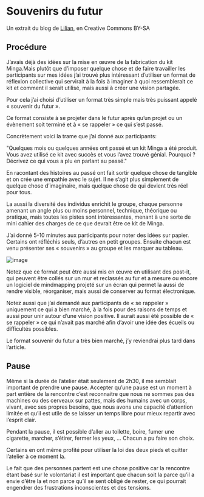 # Souvenirs du futur

Un extrait du blog de [Lilian](http://www.lilianricaud.com/travail-en-reseau/minga-de-brest-co-creation-dun-kit-de-co-creation-de-biens-communs/), en Creative Commons BY-SA

## Procédure

J’avais déjà des idées sur la mise en œuvre de la fabrication du kit Minga.Mais plutôt que d’imposer quelque chose et de faire travailler les participants sur mes idées j’ai trouvé plus intéressant d’utiliser un format de réflexion collective qui servirait à la fois à imaginer à quoi ressemblerait ce kit et comment il serait utilisé, mais aussi à créer une vision partagée.

Pour cela j’ai choisi d’utiliser un format très simple mais très puissant appelé « souvenir du futur ».

Ce format consiste à se projeter dans le futur après qu’un projet ou un évènement soit terminé et à « se rappeler » ce qui s’est passé.

Concrètement voici la trame que j’ai donné aux participants:

"Quelques mois ou quelques années ont passé et un kit Minga a été produit. Vous avez utilisé ce kit avec succès et vous l’avez trouvé génial. Pourquoi ? Décrivez ce qui vous a plu en parlant au passé."

En racontant des histoires au passé ont fait sortir quelque chose de tangible et on crée une empathie avec le sujet. Il ne s’agit plus simplement de quelque chose d’imaginaire, mais quelque chose de qui devient très réel pour tous.

La aussi la diversité des individus enrichit le groupe, chaque personne amenant un angle plus ou moins personnel, technique, théorique ou pratique, mais toutes les pistes sont intéressantes, menant à une sorte de mini cahier des charges de ce que devrait être ce kit de Minga.

J’ai donné 5-10 minutes aux participants pour noter des idées sur papier. Certains ont réfléchis seuls, d’autres en petit groupes. Ensuite chacun est venu présenter ses « souvenirs » au groupe et les marquer au tableau.

![image](http://www.lilianricaud.com/travail-en-reseau/wp-content/uploads/2014/07/tableau-minga-brest.jpg)

Notez que ce format peut être aussi mis en œuvre en utilisant des post-it, qui peuvent être collés sur un mur et reclassés au fur et a mesure ou encore un logiciel de mindmapping projeté sur un écran qui permet la aussi de rendre visible, réorganiser, mais aussi de conserver au format électronique.

Notez aussi que j’ai demandé aux participants de « se rappeler » uniquement ce qui a bien marché, à la fois pour des raisons de temps et aussi pour unir autour d’une vision positive. Il aurait aussi été possible de « se rappeler » ce qui n’avait pas marché afin d’avoir une idée des écueils ou difficultés possibles.

Le format souvenir du futur a très bien marché, j’y reviendrai plus tard dans l’article.

## Pause

Même si la durée de l’atelier était seulement de 2h30, il me semblait important de prendre une pause. Accepter qu’une pause est un moment à part entière de la rencontre c’est reconnaitre que nous ne sommes pas des machines ou des cerveaux sur pattes, mais des humains avec un corps, vivant, avec ses propres besoins, que nous avons une capacité d’attention limitée et qu’il est utile de se laisser un temps libre pour mieux repartir avec l’esprit clair.

Pendant la pause, il est possible d’aller au toilette, boire, fumer une cigarette, marcher, s’étirer, fermer les yeux, … Chacun a pu faire son choix.

Certains en ont même profité pour utiliser la loi des deux pieds et quitter l’atelier à ce moment la.

Le fait que des personnes partent est une chose positive car la rencontre étant basé sur le volontariat il est important que chacun soit la parce qu’il a envie d’être la et non parce qu’il se sent obligé de rester, ce qui pourrait engendrer des frustrations inconscientes et des tensions.
